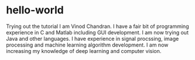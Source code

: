 # hello-world
Trying out the tutorial
I am Vinod Chandran. I have a fair bit of programming experience in C and Matlab including GUI development.
I am now trying out Java and other languages.
I have experience in signal procssing, image processing and machine learning algorithm development.
I am now increasing my knowledge of deep learning and computer vision.

